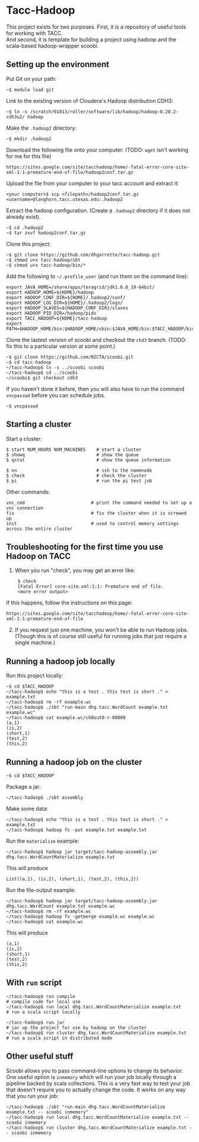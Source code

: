 Tacc-Hadoop
===========

This project exists for two purposes.  First, it is a repository of useful tools for working with TACC.  
And second, it is template for building a project using hadoop and the scala-based hadoop-wrapper scoobi.


Setting up the environment
--------------------------

Put Git on your path:

    ~$ module load git

Link to the existing version of Cloudera's Hadoop distribution CDH3:

    ~$ ln -s /scratch/01813/roller/software/lib/hadoop/hadoop-0.20.2-cdh3u2/ hadoop

Make the `.hadoop2` directory:

    ~$ mkdir .hadoop2

Download the following file onto your computer: (TODO: `wget` isn't working for me for this file)

    https://sites.google.com/site/tacchadoop/home/-fatal-error-core-site-xml-1-1-premature-end-of-file/hadoop2conf.tar.gz

Upload the file from your computer to your tacc account and extract it:

    <your computer>$ scp <filepath>/hadoop2conf.tar.gz <username>@longhorn.tacc.utexas.edu:.hadoop2

Extract the hadoop configuration.  (Create a `.hadoop2` directory if it does not already exist).

    ~$ cd .hadoop2
    ~$ tar zxvf hadoop2conf.tar.gz

Clone this project:

    ~$ git clone https://github.com/dhgarrette/tacc-hadoop.git
    ~$ chmod u+x tacc-hadoop/sbt
    ~$ chmod u+x tacc-hadoop/bin/*

Add the following to `~/.profile_user` (and run them on the command line):

    export JAVA_HOME=/share/apps/teragrid/jdk1.6.0_19-64bit/
    export HADOOP_HOME=${HOME}/hadoop
    export HADOOP_CONF_DIR=${HOME}/.hadoop2/conf/
    export HADOOP_LOG_DIR=${HOME}/.hadoop2/logs/
    export HADOOP_SLAVES=${HADOOP_CONF_DIR}/slaves
    export HADOOP_PID_DIR=/hadoop/pids
    export TACC_HADOOP=${HOME}/tacc-hadoop
    export PATH=$HADOOP_HOME/bin:$HADOOP_HOME/sbin:$JAVA_HOME/bin:$TACC_HADOOP/bin:$PATH

Clone the lastest version of scoobi and checkout the `chd3` branch. (TODO: fix this to a particular version at some point.)

    ~$ git clone https://github.com/NICTA/scoobi.git
    ~$ cd tacc-hadoop
    ~/tacc-hadoop$ ln -s ../scoobi scoobi
    ~/tacc-hadoop$ cd ../scoobi
    ~/scoobi$ git checkout cdh3

If you haven't done it before, then you will also have to run the command `vncpasswd` before you can schedule jobs.

    ~$ vncpasswd


Starting a cluster
------------------

Start a cluster:

    $ start NUM_HOURS NUM_MACHINES    # start a cluster
    $ showq                           # show the queue
    $ qstat                           # show the queue information

    $ nn                              # ssh to the namenode
    $ check                           # check the cluster
    $ pi                              # run the pi test job

Other commands:

    vnc_cmd                         # print the command needed to set up a vnc connection
    fix                             # fix the cluster when it is screwed up
    init                            # used to control memory settings across the entire cluster


Troubleshooting for the first time you use Hadoop on TACC
---------------------------------------------------------

1. When you run "check", you may get an error like:
 
        $ check
        [Fatal Error] core-site.xml:1:1: Premature end of file.
        <more error output>

  If this happens, follow the instructions on this page:

    https://sites.google.com/site/tacchadoop/home/-fatal-error-core-site-xml-1-1-premature-end-of-file


2. If you request just one machine, you won't be able to run Hadoop jobs. (Though this is of course 
still useful for running jobs that just require a single machine.)


Running a hadoop job locally
----------------------------

Run this project locally:

    ~$ cd $TACC_HADOOP
    ~/tacc-hadoop$ echo "this is a test . this test is short ." > example.txt
    ~/tacc-hadoop$ rm -rf example.wc
    ~/tacc-hadoop$ ./sbt "run-main dhg.tacc.WordCount example.txt example.wc"
    ~/tacc-hadoop$ cat example.wc/ch0out0-r-00000
    (a,1)
    (is,2)
    (short,1)
    (test,2)
    (this,2)


Running a hadoop job on the cluster
-----------------------------------

    ~$ cd $TACC_HADOOP

Package a jar:

    ~/tacc-hadoop$ ./sbt assembly
    
Make some data:
    
    ~/tacc-hadoop$ echo "this is a test . this test is short ." > example.txt
    ~/tacc-hadoop$ hadoop fs -put example.txt example.txt

Run the `materialize` example:

    ~/tacc-hadoop$ hadoop jar target/tacc-hadoop-assembly.jar dhg.tacc.WordCountMaterialize example.txt
    
This will produce

    List((a,1), (is,2), (short,1), (test,2), (this,2))

Run the file-output example:

    ~/tacc-hadoop$ hadoop jar target/tacc-hadoop-assembly.jar dhg.tacc.WordCount example.txt example.wc
    ~/tacc-hadoop$ rm -rf example.wc
    ~/tacc-hadoop$ hadoop fs -getmerge example.wc example.wc
    ~/tacc-hadoop$ cat example.wc

This will produce

    (a,1)
    (is,2)
    (short,1)
    (test,2)
    (this,2)


With `run` script
-----------------

    ~/tacc-hadoop$ run compile                                                # compile code for local use
    ~/tacc-hadoop$ run local dhg.tacc.WordCountMaterialize example.txt        # run a scala script locally

    ~/tacc-hadoop$ run jar                                                    # jar up the project for use by hadoop on the cluster
    ~/tacc-hadoop$ run cluster dhg.tacc.WordCountMaterialize example.txt      # run a scala script in distributed mode


Other useful stuff
------------------

Scoobi allows you to pass command-line options to change its behavior.  One useful
option is `inmemory` which will run your job locally through a pipeline backed by
scala collections.  This is a very fast way to test your job that doesn't require
you to actually change the code.  It works on any way that you run your job:

    ~/tacc-hadoop$ ./sbt "run-main dhg.tacc.WordCountMaterialize example.txt -- scoobi inmemory"
    ~/tacc-hadoop$ run local dhg.tacc.WordCountMaterialize example.txt -- scoobi inmemory
    ~/tacc-hadoop$ run cluster dhg.tacc.WordCountMaterialize example.txt -- scoobi inmemory
